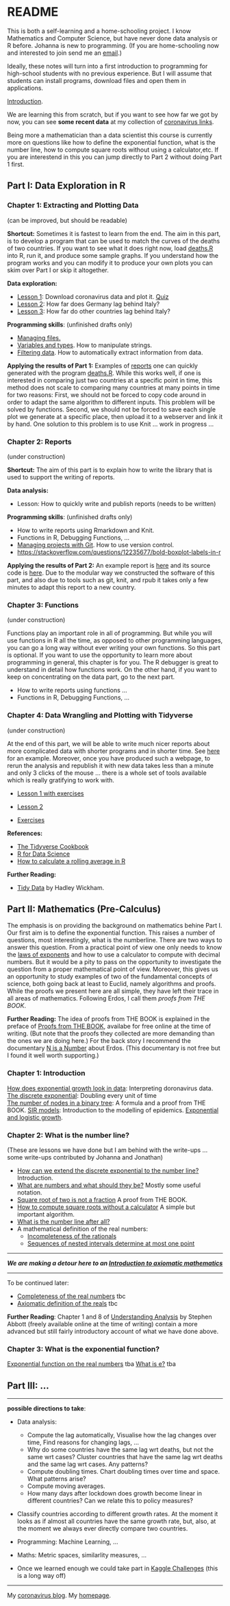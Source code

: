 # README

This is both a self-learning and a home-schooling project. I know Mathematics and Computer Science, but have never done data analysis or R before. Johanna is new to programming. (If you are home-schooling now and interested to join  send me an [email](mailto:alexhkurz@gmail.com?subject=coronavirus-in-R).)

Ideally, these notes will turn into a first  introduction to programming for high-school students with no previous experience. But I will assume that students can install programs, download files and open them in applications.

[Introduction](intro.md).

We are learning this from scratch, but if you want to see how far we got by now, you can see **some recent data** at my collection of [coronavirus links](https://alexhkurz.github.io/notes/covid-19.html).

Being more a mathematician than a data scientist this course is currently more on questions like how to define the exponential function, what is the number line, how to compute square roots without using a calculator,etc. If you are interestend in this you can jump directly to Part 2 without doing Part 1 first.

## Part I: Data Exploration in R

### Chapter 1: Extracting and Plotting Data

(can be improved, but should be readable)

**Shortcut:** Sometimes it is fastest to learn from the end. The aim in this part, is to develop a program that can be used to match the curves of the deaths of two countries. If you want to see what it does right now, load [deaths.R](src/deaths.R) into R, run it, and produce some sample graphs. If you understand how the program works and you can modify it to produce your own plots you can skim over Part I or skip it altogether.

**Data exploration:**

- [Lesson 1](lessons/lesson-01/lesson-01.md): Download coronavirus data and plot it.  [Quiz](lessons/lesson-01/quiz-01.Rmd)  
- [Lesson 2](lessons/lesson-02/lesson-02.md): How far does Germany lag behind Italy?  
- [Lesson 3](lessons/lesson-03/lesson-03.md): How far do other countries lag behind   Italy? 

**Programming skills**: (unfinished drafts only)
- [Managing files.](lessons/lesson-files.md)
- [Variables and types](lessons/lesson-strings.Rmd). How to manipulate strings.
- [Filtering data](lessons/lesson-filter.Rmd). How to automatically extract information from data.

**Applying the results of Part 1:** Examples of [reports](reports/reports.md) one can quickly generated with the program [deaths.R](src/deaths.R). While this works well, if one is interested in comparing just two countries at a specific point in time, this method does not scale to comparing many countries at many points in time for two reasons: First, we should not be forced to copy code around in order to adapt the same algorithm to different inputs. This problem will be solved by functions. Second, we should not be forced to save each single plot we generate at a specific place, then upload it to a webserver and link it by hand. One solution to this problem is to use Knit ... work in progress ...


### Chapter 2: Reports

(under construction)

**Shortcut:** The aim of this part is to explain how to write the library that is used to support the writing of reports.

**Data analysis:**

- Lesson: How to quickly write and publish reports (needs to be written)

**Programming skills**: (unfinished drafts only)
- []() How to write reports using Rmarkdown and Knit.
- Functions in R, Debugging Functions, ... 
- [Managing projects with Git](lessons/lesson-git.md). How to use version control.
- https://stackoverflow.com/questions/12235677/bold-boxplot-labels-in-r


**Applying the results of Part 2:** An example report is [here](https://rpubs.com/alexhkurz/594386) and its source code is [here](https://github.com/alexhkurz/coronavirus-in-R/blob/master/reports/report-Germany-Italy.Rmd). Due to the modular way we constructed the software of this part, and also due to tools such as git, knit, and rpub it takes only a few minutes to adapt this report to a new country.

### Chapter 3: Functions

(under construction)

Functions play an important role in all of programming. But while you will use functions in R all the time, as opposed to other programming languages, you can go a long way without ever writing your own functions. So this part is optional. If you want to use the opportunity to learn more about programming in general, this chapter is for you. The R debugger is great to understand in detail how functions work. On the other hand, if you want to keep on concentrating on the data part, go to the next part. 

- []() How to write reports using functions ... 
- Functions in R, Debugging Functions, ... 

### Chapter 4: Data Wrangling and Plotting with Tidyverse

(under construction)

At the end of this part, we will be able to write much nicer reports about more complicated data with shorter programs and in shorter time. See [here](https://rpubs.com/alexhkurz/600882) for an example. Moreover, once you have produced such a webpage, to rerun the analysis and republish it with new data takes less than a minute and only 3 clicks of the mouse ... there is a whole set of tools available which is really gratifying to work with.


- [Lesson 1 with exercises](https://github.com/alexhkurz/coronavirus-in-R/blob/master/lessons/lesson-data-wrangling.Rmd)

- [Lesson 2](https://github.com/alexhkurz/coronavirus-in-R/blob/master/lessons/lesson-data-wrangling-2.Rmd)

- [Exercises](exercises-I.4.md)


**References:**

- [The Tidyverse Cookbook](https://rstudio-education.github.io/tidyverse-cookbook/tidy.html)
- [R for Data Science](https://r4ds.had.co.nz/explore-intro.html)
- [How to calculate a rolling average in R](https://www.storybench.org/how-to-calculate-a-rolling-average-in-r/)

**Further Reading:**

- [Tidy Data](http://www.jstatsoft.org/v59/i10/paper) by Hadley Wickham.


## Part II: Mathematics (Pre-Calculus)

The emphasis is on providing the background on mathematics behine Part I. Our first aim is to define the exponential function. This raises a number of questions, most interestingly, what is the numberline. There are two ways to answer this question. From a practical point of view one only needs to know the [laws of exponents]() and how to use a calculator to compute with decimal numbers. But it would be a pity to pass on the opportunity to investigate the question from a proper mathematical point of view. Moreover, this gives us an opportunity to study examples of two of the fundamental concepts of science, both going back at least to Euclid, namely algorithms and proofs. While the proofs we present here are all simple, they have left their trace in all areas of mathematics. Following Erdos, I call them *proofs from THE BOOK*.

**Further Reading:** The idea of proofs from THE BOOK is explained in the preface of [Proofs from THE BOOK](https://link.springer.com/book/10.1007%2F978-3-662-57265-8), availabe for free online at the time of writing. (But note that the proofs they collected are more demanding than the ones we are doing here.) For the back story I recommend the documentary [N  is a Number](https://vimeo.com/ondemand/nisanumber) about Erdos. (This documentary is not free but I found it well worth supporting.) 

### Chapter 1: Introduction

[How does exponential growth look in data](lessons/maths-01.md): Interpreting doronavirus data.
[The discrete exponential](https://hackmd.io/OiwWCSfzQTmPgUBK_MMgnA): Doubling every unit of time  
[The number of nodes in a binary tree](https://hackmd.io/RSPGDf-GRPaBGyj3jHzkmQ): A formula and a proof from THE BOOK.
[SIR models](lessons/maths-04.md): Introduction to the modelling of epidemics.
[Exponential and logistic growth](https://www.youtube.com/watch?v=Kas0tIxDvrg).

### Chapter 2: What is the number line?

(These are lessons we have done but I am behind with the write-ups ... some write-ups contributed by Johanna and Jonathan)

- [How can we extend the discrete exponential to the number line?](https://hackmd.io/9_pqgfjESP-IzQdSZuu4Xg) Introduction.
- [What are numbers and what should they be?](https://hackmd.io/bKz_ly_6S5CY6_j_j3OHqw) Mostly some useful notation.  
- [Square root of two is not a fraction](https://hackmd.io/ETSe5OjEQve8cXpq9lVNHA) A proof from THE BOOK.  
- [How to compute square roots without a calculator](https://hackmd.io/Z7RPmhptSwK8Jt82lLF8pQ) A simple but important algorithm.
- [What is the number line after all?](https://hackmd.io/2Uno7NcsR4S3tTLwx8GA5w)  
- A mathematical definition of the real numbers:
  - [Incompleteness of the rationals](https://hackmd.io/@alexhkurz/HJC5yjD5U) 
  - [Sequences of nested intervals determine at most one point](https://hackmd.io/@alexhkurz/SJ8Eehu9U)

---

***We are making a detour here to an [Introduction to axiomatic mathematics](https://github.com/alexhkurz/introduction-to-numbers/blob/master/README.md)***

---

To be continued later:

  - [Completeness of the real numbers]() tbc 
  - [Axiomatic definition of the reals]() tbc


**Further Reading**: Chapter 1 and 8 of [Understanding Analysis](https://link.springer.com/content/pdf/10.1007%2F978-1-4939-2712-8.pdf) by Stephen Abbott (freely available online at the time of writing) contain a more advanced but still fairly introductory account of what we have done above.  

### Chapter 3: What is the exponential function?

[Exponential function on the real numbers]() tba
[What is e?]() tba

## Part III: ...

---

**possible directions to take**:

- Data analysis: 
  - Compute the lag automatically, Visualise how the lag changes over time, Find reasons for changing lags, ...
  - Why do some countries have the same lag wrt deaths, but not the same wrt cases? Cluster countries that have the same lag wrt deaths and the same lag wrt cases. Any patterns?
  - Compute doubling times. Chart doubling times over time and space. What patterns arise?
  - Compute moving averages.
  - How many days after lockdown does growth become linear in different countries? Can we relate this to policy measures?

- Classify countries according to different growth rates. At the moment it looks as if almost all countries have the same growth rate, but, also, at the moment we always ever directly compare two countries.

- Programming: Machine Learning, ...

- Maths: Metric spaces, similarlity measures, ...

- Once we learned enough we could take part in [Kaggle Challenges](https://www.kaggle.com/covid19) (this is a long way off)

---

My [coronavirus blog](https://alexhkurz.github.io/notes/covid-19.html).
My [homepage](https://alexhkurz.github.io).

